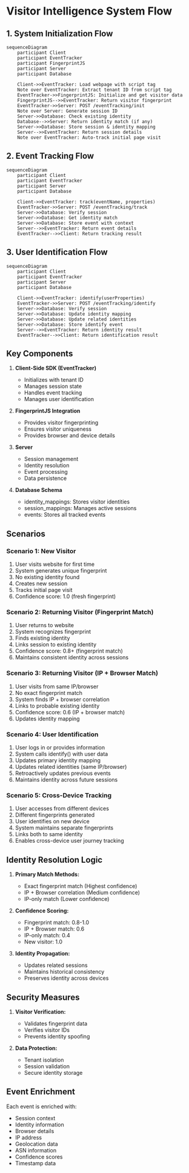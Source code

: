 # Visitor Intelligence System Flow

## 1. System Initialization Flow

```mermaid
sequenceDiagram
    participant Client
    participant EventTracker
    participant FingerprintJS
    participant Server
    participant Database

    Client->>EventTracker: Load webpage with script tag
    Note over EventTracker: Extract tenant ID from script tag
    EventTracker->>FingerprintJS: Initialize and get visitor data
    FingerprintJS-->>EventTracker: Return visitor fingerprint
    EventTracker->>Server: POST /eventTracking/init
    Note over Server: Generate session ID
    Server->>Database: Check existing identity
    Database-->>Server: Return identity match (if any)
    Server->>Database: Store session & identity mapping
    Server-->>EventTracker: Return session details
    Note over EventTracker: Auto-track initial page visit
```

## 2. Event Tracking Flow

```mermaid
sequenceDiagram
    participant Client
    participant EventTracker
    participant Server
    participant Database

    Client->>EventTracker: track(eventName, properties)
    EventTracker->>Server: POST /eventTracking/track
    Server->>Database: Verify session
    Server->>Database: Get identity match
    Server->>Database: Store event with context
    Server-->>EventTracker: Return event details
    EventTracker-->>Client: Return tracking result
```

## 3. User Identification Flow

```mermaid
sequenceDiagram
    participant Client
    participant EventTracker
    participant Server
    participant Database

    Client->>EventTracker: identify(userProperties)
    EventTracker->>Server: POST /eventTracking/identify
    Server->>Database: Verify session
    Server->>Database: Update identity mapping
    Server->>Database: Update related identities
    Server->>Database: Store identify event
    Server-->>EventTracker: Return identity result
    EventTracker-->>Client: Return identification result
```

## Key Components

1. **Client-Side SDK (EventTracker)**
   - Initializes with tenant ID
   - Manages session state
   - Handles event tracking
   - Manages user identification

2. **FingerprintJS Integration**
   - Provides visitor fingerprinting
   - Ensures visitor uniqueness
   - Provides browser and device details

3. **Server**
   - Session management
   - Identity resolution
   - Event processing
   - Data persistence

4. **Database Schema**
   - identity_mappings: Stores visitor identities
   - session_mappings: Manages active sessions
   - events: Stores all tracked events

## Scenarios

### Scenario 1: New Visitor
1. User visits website for first time
2. System generates unique fingerprint
3. No existing identity found
4. Creates new session
5. Tracks initial page visit
6. Confidence score: 1.0 (fresh fingerprint)

### Scenario 2: Returning Visitor (Fingerprint Match)
1. User returns to website
2. System recognizes fingerprint
3. Finds existing identity
4. Links session to existing identity
5. Confidence score: 0.8+ (fingerprint match)
6. Maintains consistent identity across sessions

### Scenario 3: Returning Visitor (IP + Browser Match)
1. User visits from same IP/browser
2. No exact fingerprint match
3. System finds IP + browser correlation
4. Links to probable existing identity
5. Confidence score: 0.6 (IP + browser match)
6. Updates identity mapping

### Scenario 4: User Identification
1. User logs in or provides information
2. System calls identify() with user data
3. Updates primary identity mapping
4. Updates related identities (same IP/browser)
5. Retroactively updates previous events
6. Maintains identity across future sessions

### Scenario 5: Cross-Device Tracking
1. User accesses from different devices
2. Different fingerprints generated
3. User identifies on new device
4. System maintains separate fingerprints
5. Links both to same identity
6. Enables cross-device user journey tracking

## Identity Resolution Logic

1. **Primary Match Methods:**
   - Exact fingerprint match (Highest confidence)
   - IP + Browser correlation (Medium confidence)
   - IP-only match (Lower confidence)

2. **Confidence Scoring:**
   - Fingerprint match: 0.8-1.0
   - IP + Browser match: 0.6
   - IP-only match: 0.4
   - New visitor: 1.0

3. **Identity Propagation:**
   - Updates related sessions
   - Maintains historical consistency
   - Preserves identity across devices

## Security Measures

1. **Visitor Verification:**
   - Validates fingerprint data
   - Verifies visitor IDs
   - Prevents identity spoofing

2. **Data Protection:**
   - Tenant isolation
   - Session validation
   - Secure identity storage

## Event Enrichment

Each event is enriched with:
- Session context
- Identity information
- Browser details
- IP address
- Geolocation data
- ASN information
- Confidence scores
- Timestamp data

